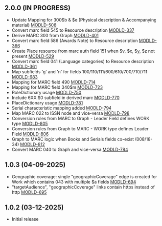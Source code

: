 ## 2.0.0 (IN PROGRESS)
- Update Mapping for 300$b & $e (Physical description & Accompanying material) [MODLD-508](https://folio-org.atlassian.net/browse/MODLD-508)
- Convert marc field 545 to Resource description [MODLD-337](https://folio-org.atlassian.net/browse/MODLD-337)
- Derive MARC 300 from Graph [MODLD-401](https://folio-org.atlassian.net/browse/MODLD-401)
- Convert marc field 586 (Awards Note) to Resource description [MODLD-366](https://folio-org.atlassian.net/browse/MODLD-366)
- Create Place resource from marc auth field 151 when $v, $x, $y, $z not present [MODLD-529](https://folio-org.atlassian.net/browse/MODLD-529)
- Convert marc field 041 (Language categories) to Resource description [MODLD-361](https://folio-org.atlassian.net/browse/MODLD-361)
- Map subfields 'g' and 'n' for fields 100/110/111/600/610/700/710/711 [MODLD-683](https://folio-org.atlassian.net/browse/MODLD-683)
- Mapping for MARC field 490 [MODLD-714](https://folio-org.atlassian.net/browse/MODLD-714)
- Mapping for MARC field 340$m [MODLD-723](https://folio-org.atlassian.net/browse/MODLD-723)
- RoleDictionary usage [MODLD-750](https://folio-org.atlassian.net/browse/MODLD-750)
- Include 6XX $0 subfield in derived marc [MODLD-770](https://folio-org.atlassian.net/browse/MODLD-770)
- PlaceDictionary usage [MODLD-781](https://folio-org.atlassian.net/browse/MODLD-781)
- Serial characteristic mapping added [MODLD-794](https://folio-org.atlassian.net/browse/MODLD-794)
- Map MARC 022 to ISSN node and vice-versa [MODLD-798](https://folio-org.atlassian.net/browse/MODLD-798)
- Conversion rules from MARC to Graph - Leader Field defines WORK type [MODLD-805](https://folio-org.atlassian.net/browse/MODLD-805)
- Conversion rules from Graph to MARC - WORK type defines Leader Field [MODLD-806](https://folio-org.atlassian.net/browse/MODLD-806)
- Graph to MARC logic when Books and Serials fields co-exist (008/18-34) [MODLD-812](https://folio-org.atlassian.net/browse/MODLD-812)
- Convert MARC 040 to Graph and vice-versa [MODLD-784](https://folio-org.atlassian.net/browse/MODLD-784)

## 1.0.3 (04-09-2025)
- Geographic coverage: single "geographicCoverage" edge is created for Work which contains 043 with multiple $a fields [MODLD-694](https://folio-org.atlassian.net/browse/MODLD-694)
- "targetAudience", "geographicCoverage" links contain https instead of http [MODLD-695](https://folio-org.atlassian.net/browse/MODLD-695)

## 1.0.2 (03-12-2025)
- Initial release
